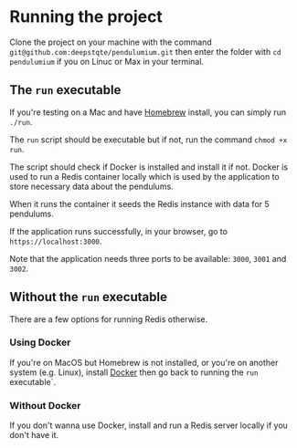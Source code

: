 # Running the project

Clone the project on your machine with the command `git@github.com:deepstqte/pendulumium.git` then enter the folder with `cd pendulumium` if you on Linuc or Max in your terminal.

## The `run` executable

If you're testing on a Mac and have [Homebrew](https://brew.sh/) install, you can simply run `./run`.

The `run` script should be executable but if not, run the command `chmod +x run`.

The script should check if Docker is installed and install it if not. Docker is used to run a Redis container locally which is used by the application to store necessary data about the pendulums.

When it runs the container it seeds the Redis instance with data for 5 pendulums.

If the application runs successfully, in your browser, go to `https://localhost:3000`.

Note that the application needs three ports to be available: `3000`, `3001` and `3002`.

## Without the `run` executable

There are a few options for running Redis otherwise.

### Using Docker

If you're on MacOS but Homebrew is not installed, or you're on another system (e.g. Linux), install [Docker](https://docs.docker.com/desktop/) then go back to running the `run` executable`.

### Without Docker

If you don't wanna use Docker, install and run a Redis server locally if you don't have it.
